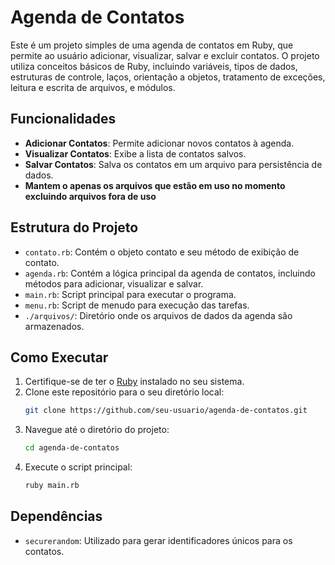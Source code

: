 # Agenda de Contatos

Este é um projeto simples de uma agenda de contatos em Ruby, que permite ao usuário adicionar, visualizar, salvar e excluir contatos. O projeto utiliza conceitos básicos de Ruby, incluindo variáveis, tipos de dados, estruturas de controle, laços, orientação a objetos, tratamento de exceções, leitura e escrita de arquivos, e módulos.

## Funcionalidades

- **Adicionar Contatos**: Permite adicionar novos contatos à agenda.
- **Visualizar Contatos**: Exibe a lista de contatos salvos.
- **Salvar Contatos**: Salva os contatos em um arquivo para persistência de dados.
- **Mantem o apenas os arquivos que estão em uso no momento excluindo arquivos fora de uso**

## Estrutura do Projeto
- `contato.rb`: Contém o objeto contato e seu método de exibição de contato.
- `agenda.rb`: Contém a lógica principal da agenda de contatos, incluindo métodos para adicionar, visualizar e salvar.
- `main.rb`: Script principal para executar o programa.
- `menu.rb`: Script de menudo para execução das tarefas.
- `./arquivos/`: Diretório onde os arquivos de dados da agenda são armazenados.

## Como Executar

1. Certifique-se de ter o [Ruby](https://www.ruby-lang.org/en/downloads/) instalado no seu sistema.
2. Clone este repositório para o seu diretório local:
    ```sh
    git clone https://github.com/seu-usuario/agenda-de-contatos.git
    ```
3. Navegue até o diretório do projeto:
    ```sh
    cd agenda-de-contatos
    ```
4. Execute o script principal:
    ```sh
    ruby main.rb
    ```


## Dependências

- `securerandom`: Utilizado para gerar identificadores únicos para os contatos.


